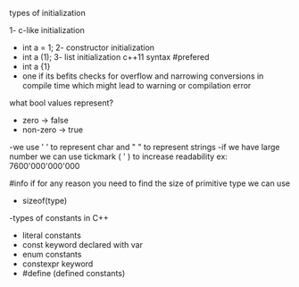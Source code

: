
types of initialization

1- c-like initialization
- int a = 1;
2- constructor initialization
- int a (1);
3- list initialization c++11 syntax #prefered 
- int a {1}
- one if its befits checks for overflow and narrowing conversions in compile time which might lead to warning or compilation error

what bool values represent?

- zero -> false
- non-zero -> true

 
 -we use ' ' to represent char and " " to represent strings
-if we have large number we can use tickmark ( ' ) to increase readability
ex: 7600'000'000'000

#info if for any reason you need to find the size of primitive type we can use 
- sizeof(type)


-types of constants in C++

- literal constants
- const keyword declared with var
- enum constants
- constexpr keyword
-  #define (defined constants)
